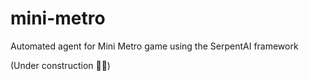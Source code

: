 # mini-metro
Automated agent for Mini Metro game using the SerpentAI framework

(Under construction 👷🚧)
